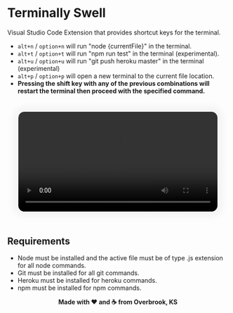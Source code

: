 # Terminally Swell

Visual Studio Code Extension that provides shortcut keys for the terminal.
- <code>alt+n</code> / <code>option+n</code> will run "node {currentFile}" in the terminal.
- <code>alt+t</code> / <code>option+t</code> will run "npm run test" in the terminal (experimental).
- <code>alt+u</code> / <code>option+u</code> will run "git push heroku master" in the terminal (experimental)
- <code>alt+p</code> / <code>option+p</code> will open a new terminal to the current file location.
- <b>Pressing the shift key with any of the previous combinations will restart the terminal then proceed with the specified command.</b>

<video style="width: 90%; border-radius: 1em; box-shadow: 0 0 1em 1em #00000009; margin: 5%;">
    <source alt="video demonstrating extension" src="https://github.com/JoePall/terminally-swell/blob/master/assets/terminally-swell.mp4?raw=true" type="video/mp4">
</video>

## Requirements

- Node must be installed and the active file must be of type .js extension for all node commands.
- Git must be installed for all git commands.
- Heroku must be installed for heroku commands.
- npm must be installed for npm commands.


<p style="margin: auto; text-align: center;"><b>Made with ❤ and ☕ from Overbrook, KS</b></p>